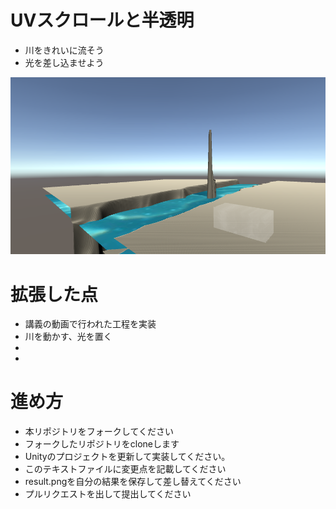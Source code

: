 # UVスクロールと半透明

* 川をきれいに流そう
* 光を差し込ませよう

![結果画像](result2.png)

# 拡張した点

- 講義の動画で行われた工程を実装
- 川を動かす、光を置く
- 
-

# 進め方

- 本リポジトリをフォークしてください
- フォークしたリポジトリをcloneします
- Unityのプロジェクトを更新して実装してください。
- このテキストファイルに変更点を記載してください
- result.pngを自分の結果を保存して差し替えてください
- プルリクエストを出して提出してください
